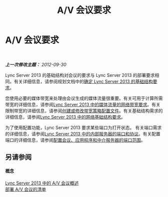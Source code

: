 ﻿---
title: A/V 会议要求
TOCTitle: A/V 会议要求
ms:assetid: fb8c282b-059a-455c-92e5-819d75739142
ms:mtpsurl: https://technet.microsoft.com/zh-cn/library/JJ619193(v=OCS.15)
ms:contentKeyID: 49314826
ms.date: 05/19/2016
mtps_version: v=OCS.15
ms.translationtype: HT
---

# A/V 会议要求

 

_**上一次修改主题：** 2012-09-30_

Lync Server 2013 的基础结构对会议的要求与 Lync Server 2013 的部署要求相同。有关详细信息，请参阅规划文档中的[确定 Lync Server 2013 的基础结构要求](lync-server-2013-determining-your-infrastructure-requirements.md)。

您使用必要的媒体带宽来处理由会议生成的媒体流量很重要。有关可用于计算所需带宽的详细信息，请参阅[Lync Server 2013 中的媒体流量的网络带宽要求](lync-server-2013-network-bandwidth-requirements-for-media-traffic.md)。有关限制带宽的详细信息，请参阅[创建或修改带宽策略配置文件](lync-server-2013-creating-or-modifying-bandwidth-policy-profiles.md)。有关基础结构需求的详细信息，请参阅[Lync Server 2013 中的网络基础结构要求](lync-server-2013-network-infrastructure-requirements.md)。

为了使用配置功能，Lync Server 2013 要求某些端口为打开状态。 有关端口需求的详细信息，请参阅[Lync Server 2013 中的内部服务器的端口和协议](lync-server-2013-ports-and-protocols-for-internal-servers.md)。有关配置端口的详细信息，请参阅[配置会议、应用程序和中介服务器的端口范围](lync-server-2013-configuring-port-ranges-for-your-conferencing-application-and-mediation-servers.md)。

## 另请参阅

#### 概念

[Lync Server 2013 中的 A/V 会议概述](lync-server-2013-a-v-conferencing-overview.md)  
[部署 A/V 会议的清单](lync-server-2013-deployment-checklist-for-a-v-conferencing.md)

